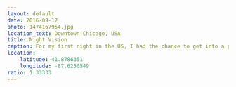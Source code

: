 ```yaml
---
layout: default
date: 2016-09-17
photo: 1474167954.jpg
location_text: Downtown Chicago, USA
title: Night Vision
caption: For my first night in the US, I had the chance to get into a private car and reach that amazing view point of the city with my friend Mark.
location:
    latitude: 41.8786351
    longitude: -87.6250549
ratio: 1.33333
---
```

